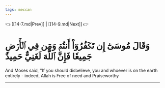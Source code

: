 ```yaml
---
tags: meccan
---
```


👈 [[14-7.md|Prev]] | [[14-9.md|Next]] 👉

# وَقَالَ مُوسَىٰٓ إِن تَكۡفُرُوٓاْ أَنتُمۡ وَمَن فِي ٱلۡأَرۡضِ جَمِيعٗا فَإِنَّ ٱللَّهَ لَغَنِيٌّ حَمِيدٌ

And Moses said, "If you should disbelieve, you and whoever is on the earth entirely - indeed, Allah is Free of need and Praiseworthy

---

